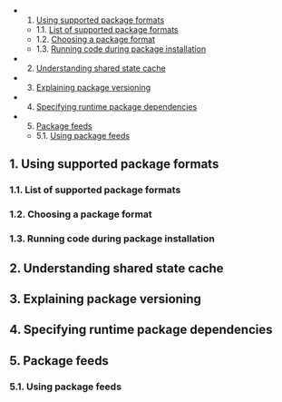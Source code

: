 <!-- vscode-markdown-toc -->
* 1. [Using supported package formats](#Usingsupportedpackageformats)
	* 1.1. [List of supported package formats](#Listofsupportedpackageformats)
	* 1.2. [Choosing a package format](#Choosingapackageformat)
	* 1.3. [Running code during package installation](#Runningcodeduringpackageinstallation)
* 2. [Understanding shared state cache](#Understandingsharedstatecache)
* 3. [Explaining package versioning](#Explainingpackageversioning)
* 4. [Specifying runtime package dependencies](#Specifyingruntimepackagedependencies)
* 5. [Package feeds](#Packagefeeds)
	* 5.1. [Using package feeds](#Usingpackagefeeds)

<!-- vscode-markdown-toc-config
	numbering=true
	autoSave=true
	/vscode-markdown-toc-config -->
<!-- /vscode-markdown-toc -->
##  1. <a name='Usingsupportedpackageformats'></a>Using supported package formats

###  1.1. <a name='Listofsupportedpackageformats'></a>List of supported package formats

###  1.2. <a name='Choosingapackageformat'></a>Choosing a package format

###  1.3. <a name='Runningcodeduringpackageinstallation'></a>Running code during package installation

##  2. <a name='Understandingsharedstatecache'></a>Understanding shared state cache

##  3. <a name='Explainingpackageversioning'></a>Explaining package versioning

##  4. <a name='Specifyingruntimepackagedependencies'></a>Specifying runtime package dependencies

##  5. <a name='Packagefeeds'></a>Package feeds

###  5.1. <a name='Usingpackagefeeds'></a>Using package feeds
